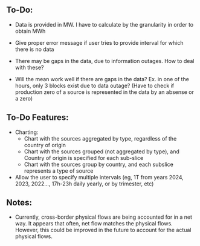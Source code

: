 ## To-Do:
- Data is provided in MW. I have to calculate by the granularity in order to obtain MWh
- Give proper error message if user tries to provide interval for which there is no data

- There may be gaps in the data, due to information outages. How to deal with these?
- Will the mean work well if there are gaps in the data? Ex. in one of the hours, only 3 blocks exist due to data outage? (Have to check if production zero of a source is represented in the data by an absense or a zero)

## To-Do Features:
- Charting:
  - Chart with the sources aggregated by type, regardless of the country of origin
  - Chart with the sources grouped (not aggregated by type), and Country of origin is specified for each sub-slice
  - Chart with the sources group by country, and each subslice represents a type of source
- Allow the user to specify multiple intervals (eg, 1T from years 2024, 2023, 2022..., 17h-23h daily yearly, or by trimester, etc)

## Notes:
- Currently, cross-border physical flows are being accounted for in a net way. It appears that often, net flow matches the physical flows. However, this could be improved in the future to account for the actual physical flows.